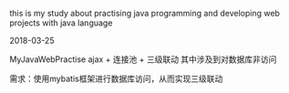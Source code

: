 this is my study about practising java programming and developing web projects with java language

2018-03-25

MyJavaWebPractise 
ajax + 连接池 + 三级联动
其中涉及到对数据库非访问

需求：使用mybatis框架进行数据库访问，从而实现三级联动

